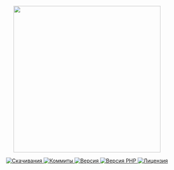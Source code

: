 <p align="center"><a href="https://www.localzet.com" target="_blank">
  <img src="https://static.localzet.com/LocalzetGroup.png" width="400">
</a></p>

<p align="center">
  <a href="https://packagist.org/packages/triangle/engine">
  <img src="https://img.shields.io/packagist/dt/triangle/engine?label=%D0%A1%D0%BA%D0%B0%D1%87%D0%B8%D0%B2%D0%B0%D0%BD%D0%B8%D1%8F" alt="Скачивания">
</a>
  <a href="https://github.com/Triangle-org/Engine">
  <img src="https://img.shields.io/github/commit-activity/t/Triangle-org/Engine?label=%D0%9A%D0%BE%D0%BC%D0%BC%D0%B8%D1%82%D1%8B" alt="Коммиты">
</a>
  <a href="https://packagist.org/packages/triangle/engine">
  <img src="https://img.shields.io/packagist/v/triangle/engine?label=%D0%92%D0%B5%D1%80%D1%81%D0%B8%D1%8F" alt="Версия">
</a>
  <a href="https://packagist.org/packages/localzet/webauthn">
  <img src="https://img.shields.io/packagist/dependency-v/triangle/engine/php?label=PHP" alt="Версия PHP">
</a>
  <a href="https://github.com/Triangle-org/Engine">
  <img src="https://img.shields.io/github/license/Triangle-org/Engine?label=%D0%9B%D0%B8%D1%86%D0%B5%D0%BD%D0%B7%D0%B8%D1%8F" alt="Лицензия">
</a>
</p>
